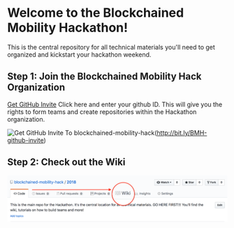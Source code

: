 # Welcome to the Blockchained Mobility Hackathon! 

This is the central repository for all technical materials you'll need to get organized and kickstart your hackathon weekend.

## Step 1: Join the Blockchained Mobility Hack Organization

[Get GitHub Invite](http://bit.ly/BMH-github-invite "Click here and enter your github ID") 
Click here and enter your github ID. This will give you the rights to form teams and create repositories within the Hackathon organization.

![Get GitHub Invite To
blockchained-mobility-hack](Get-Invite.png)(http://bit.ly/BMH-github-invite)

## Step 2: Check out the Wiki

![Navigate to Wiki](Navigate_to_Wiki.png)
